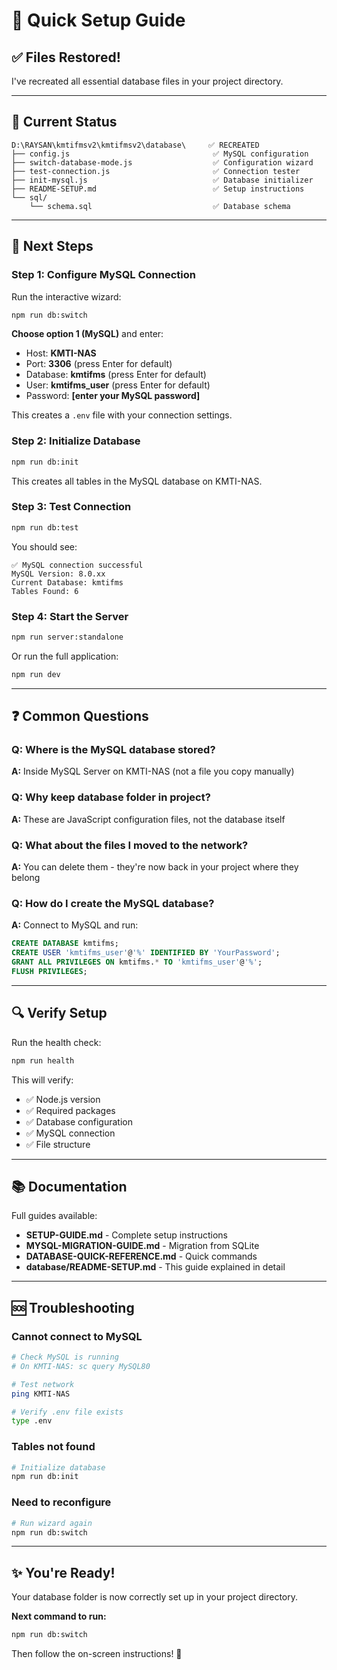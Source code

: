 # 🎯 Quick Setup Guide

## ✅ Files Restored!

I've recreated all essential database files in your project directory.

---

## 📂 Current Status

```
D:\RAYSAN\kmtifmsv2\kmtifmsv2\database\     ✅ RECREATED
├── config.js                                ✅ MySQL configuration
├── switch-database-mode.js                  ✅ Configuration wizard
├── test-connection.js                       ✅ Connection tester
├── init-mysql.js                            ✅ Database initializer
├── README-SETUP.md                          ✅ Setup instructions
└── sql/
    └── schema.sql                           ✅ Database schema
```

---

## 🚀 Next Steps

### Step 1: Configure MySQL Connection

Run the interactive wizard:

```bash
npm run db:switch
```

**Choose option 1 (MySQL)** and enter:
- Host: **KMTI-NAS**
- Port: **3306** (press Enter for default)
- Database: **kmtifms** (press Enter for default)
- User: **kmtifms_user** (press Enter for default)
- Password: **[enter your MySQL password]**

This creates a `.env` file with your connection settings.

### Step 2: Initialize Database

```bash
npm run db:init
```

This creates all tables in the MySQL database on KMTI-NAS.

### Step 3: Test Connection

```bash
npm run db:test
```

You should see:
```
✅ MySQL connection successful
MySQL Version: 8.0.xx
Current Database: kmtifms
Tables Found: 6
```

### Step 4: Start the Server

```bash
npm run server:standalone
```

Or run the full application:
```bash
npm run dev
```

---

## ❓ Common Questions

### Q: Where is the MySQL database stored?
**A:** Inside MySQL Server on KMTI-NAS (not a file you copy manually)

### Q: Why keep database folder in project?
**A:** These are JavaScript configuration files, not the database itself

### Q: What about the files I moved to the network?
**A:** You can delete them - they're now back in your project where they belong

### Q: How do I create the MySQL database?
**A:** Connect to MySQL and run:
```sql
CREATE DATABASE kmtifms;
CREATE USER 'kmtifms_user'@'%' IDENTIFIED BY 'YourPassword';
GRANT ALL PRIVILEGES ON kmtifms.* TO 'kmtifms_user'@'%';
FLUSH PRIVILEGES;
```

---

## 🔍 Verify Setup

Run the health check:
```bash
npm run health
```

This will verify:
- ✅ Node.js version
- ✅ Required packages
- ✅ Database configuration
- ✅ MySQL connection
- ✅ File structure

---

## 📚 Documentation

Full guides available:
- **SETUP-GUIDE.md** - Complete setup instructions
- **MYSQL-MIGRATION-GUIDE.md** - Migration from SQLite
- **DATABASE-QUICK-REFERENCE.md** - Quick commands
- **database/README-SETUP.md** - This guide explained in detail

---

## 🆘 Troubleshooting

### Cannot connect to MySQL
```bash
# Check MySQL is running
# On KMTI-NAS: sc query MySQL80

# Test network
ping KMTI-NAS

# Verify .env file exists
type .env
```

### Tables not found
```bash
# Initialize database
npm run db:init
```

### Need to reconfigure
```bash
# Run wizard again
npm run db:switch
```

---

## ✨ You're Ready!

Your database folder is now correctly set up in your project directory.

**Next command to run:**
```bash
npm run db:switch
```

Then follow the on-screen instructions! 🚀
